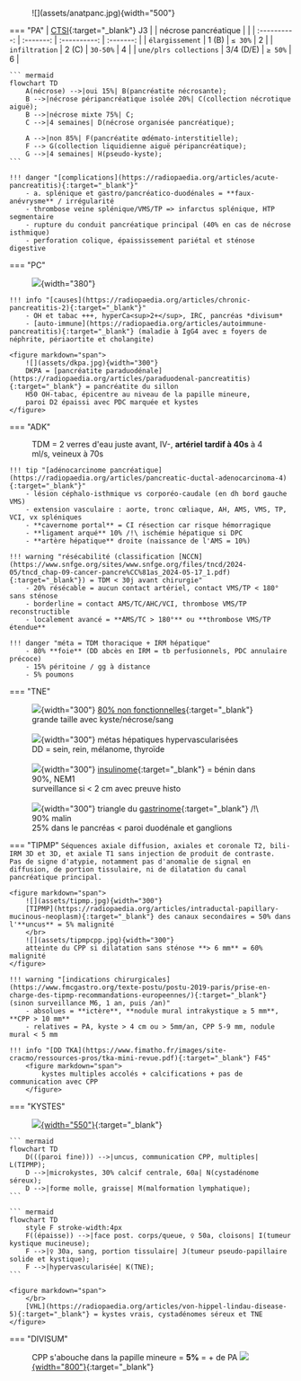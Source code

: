 <figure markdown="span">
    ![](assets/anatpanc.jpg){width="500"}
</figure>

=== "PA"
    |  [CTSI](https://www.radeos.org/maladie/fiche-pancreatite-aigue_1136.html){:target="_blank"} J3 |   |  nécrose pancréatique |  | 
    | :----------: | :-------: | :----------: | :-------: |
    | `élargissement` | 1 (B) | `≤ 30%` | 2 |
    | `infiltration` | 2 (C) | `30-50%` | 4 |
    | `une/plrs collections` | 3/4 (D/E) | `≥ 50%` | 6 |

    ``` mermaid
    flowchart TD
        A(nécrose) -->|oui 15%| B(pancréatite nécrosante);
        B -->|nécrose péripancréatique isolée 20%| C(collection nécrotique aiguë);
        B -->|nécrose mixte 75%| C;
        C -->|4 semaines| D(nécrose organisée pancréatique);

        A -->|non 85%| F(pancréatite œdémato-interstitielle);
        F --> G(collection liquidienne aiguë péripancréatique);
        G -->|4 semaines| H(pseudo-kyste);
    ```

    !!! danger "[complications](https://radiopaedia.org/articles/acute-pancreatitis){:target="_blank"}"
        - a. splénique et gastro/pancréatico-duodénales = **faux-anévrysme** / irrégularité
        - thrombose veine splénique/VMS/TP => infarctus splénique, HTP segmentaire
        - rupture du conduit pancréatique principal (40% en cas de nécrose isthmique)
        - perforation colique, épaississement pariétal et sténose digestive

=== "PC"
    <figure markdown="span">
        ![](assets/PC.jpg){width="380"}
    </figure>

    !!! info "[causes](https://radiopaedia.org/articles/chronic-pancreatitis-2){:target="_blank"}"
        - OH et tabac +++, hyperCa<sup>2+</sup>, IRC, pancréas *divisum* 
        - [auto-immune](https://radiopaedia.org/articles/autoimmune-pancreatitis){:target="_blank"} (maladie à IgG4 avec ± foyers de néphrite, périaortite et cholangite)

    <figure markdown="span">
        ![](assets/dkpa.jpg){width="300"}
        DKPA = [pancréatite paraduodénale](https://radiopaedia.org/articles/paraduodenal-pancreatitis){:target="_blank"} = pancréatite du sillon  
        H50 OH-tabac, épicentre au niveau de la papille mineure,  
        paroi D2 épaissi avec PDC marquée et kystes
    </figure>


=== "ADK"
    <figure markdown="span">
        TDM = 2 verres d'eau juste avant, IV-, **artériel tardif à 40s** à 4 ml/s, veineux à 70s
    </figure>
    
    !!! tip "[adénocarcinome pancréatique](https://radiopaedia.org/articles/pancreatic-ductal-adenocarcinoma-4){:target="_blank"}"
        - lésion céphalo-isthmique vs corporéo-caudale (en dh bord gauche VMS)
        - extension vasculaire : aorte, tronc cœliaque, AH, AMS, VMS, TP, VCI, vx spléniques
        - **cavernome portal** = CI résection car risque hémorragique
        - **ligament arqué** 10% /!\ ischémie hépatique si DPC
        - **artère hépatique** droite (naissance de l'AMS = 10%)

    !!! warning "résécabilité (classification [NCCN](https://www.snfge.org/sites/www.snfge.org/files/tncd/2024-05/tncd_chap-09-cancer-pancre%CC%81as_2024-05-17_1.pdf){:target="_blank"}) = TDM < 30j avant chirurgie"
        - 20% résécable = aucun contact artériel, contact VMS/TP < 180° sans sténose
        - borderline = contact AMS/TC/AHC/VCI, thrombose VMS/TP reconstructible
        - localement avancé = **AMS/TC > 180°** ou **thrombose VMS/TP étendue**

    !!! danger "méta = TDM thoracique + IRM hépatique"
        - 80% **foie** (DD abcès en IRM = tb perfusionnels, PDC annulaire précoce)
        - 15% péritoine / gg à distance
        - 5% poumons


=== "TNE"
    <figure markdown="span">
        ![](assets/TNE.jpg){width="300"}
        [80% non fonctionnelles](https://radiopaedia.org/articles/pancreatic-neuroendocrine-tumours-2){:target="_blank"}  
        grande taille avec kyste/nécrose/sang  
        </br>
        ![](assets/metashyper.jpg){width="300"}
        métas hépatiques hypervascularisées  
        DD = sein, rein, mélanome, thyroïde  
        </br>
        ![](assets/insulinome.jpg){width="300"}
        [insulinome](https://radiopaedia.org/articles/insulinoma){:target="_blank"} = bénin dans 90%, NEM1  
        surveillance si < 2 cm avec preuve histo  
        </br>
        ![](assets/gastrinome.jpg){width="300"}
        triangle du [gastrinome](https://radiopaedia.org/articles/gastrinoma){:target="_blank"} /!\ 90% malin  
        25% dans le pancréas < paroi duodénale et ganglions
    </figure>  


=== "TIPMP"
    ```
    Séquences axiale diffusion, axiales et coronale T2, bili-IRM 3D et 3D, et axiale T1 sans injection de produit de contraste.   
    ```
    ```
    Pas de signe d'atypie, notamment pas d'anomalie de signal en diffusion, de portion tissulaire, ni de dilatation du canal pancréatique principal.    
    ```

    <figure markdown="span">
        ![](assets/tipmp.jpg){width="300"}
        [TIPMP](https://radiopaedia.org/articles/intraductal-papillary-mucinous-neoplasm){:target="_blank"} des canaux secondaires = 50% dans l'**uncus** = 5% malignité  
        </br>
        ![](assets/tipmpcpp.jpg){width="300"}
        atteinte du CPP si dilatation sans sténose **> 6 mm** = 60% malignité  
    </figure> 

    !!! warning "[indications chirurgicales](https://www.fmcgastro.org/texte-postu/postu-2019-paris/prise-en-charge-des-tipmp-recommandations-europeennes/){:target="_blank"} (sinon surveillance M6, 1 an, puis /an)"
        - absolues = **ictère**, **nodule mural intrakystique ≥ 5 mm**, **CPP > 10 mm**
        - relatives = PA, kyste > 4 cm ou > 5mm/an, CPP 5-9 mm, nodule mural < 5 mm

    !!! info "[DD TKA](https://www.fimatho.fr/images/site-cracmo/ressources-pros/tka-mini-revue.pdf){:target="_blank"} F45"
        <figure markdown="span">
            kystes multiples accolés + calcifications + pas de communication avec CPP
        </figure> 


=== "KYSTES"
    <figure markdown="span">
        [![](assets/kystespanc.jpg){width="550"}](https://radiopaedia.org/articles/cystic-lesions-of-the-pancreas-differential){:target="_blank"}
    </figure> 

    ``` mermaid
    flowchart TD
        D(((paroi fine))) -->|uncus, communication CPP, multiples| L(TIPMP);
        D -->|microkystes, 30% calcif centrale, 60a| N(cystadénome séreux);
        D -->|forme molle, graisse| M(malformation lymphatique);
    ```

    ``` mermaid
    flowchart TD
        style F stroke-width:4px
        F((épaisse)) -->|face post. corps/queue, ♀ 50a, cloisons| I(tumeur kystique mucineuse);
        F -->|♀ 30a, sang, portion tissulaire| J(tumeur pseudo-papillaire solide et kystique); 
        F -->|hypervascularisée| K(TNE);
    ```

    <figure markdown="span">
        </br>
        [VHL](https://radiopaedia.org/articles/von-hippel-lindau-disease-5){:target="_blank"} = kystes vrais, cystadénomes séreux et TNE
    </figure> 


=== "DIVISUM"
    <figure markdown="span">
        CPP s'abouche dans la papille mineure = **5%** = + de PA
        [![](assets/divisum.jpg){width="800"}](https://radiopaedia.org/articles/pancreas-divisum){:target="_blank"} 
    </figure> 

